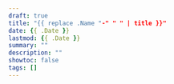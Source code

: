 ```yaml
---
draft: true
title: "{{ replace .Name "-" " " | title }}"
date: {{ .Date }}
lastmod: {{ .Date }}
summary: ""
description: ""
showtoc: false
tags: []
---
```

